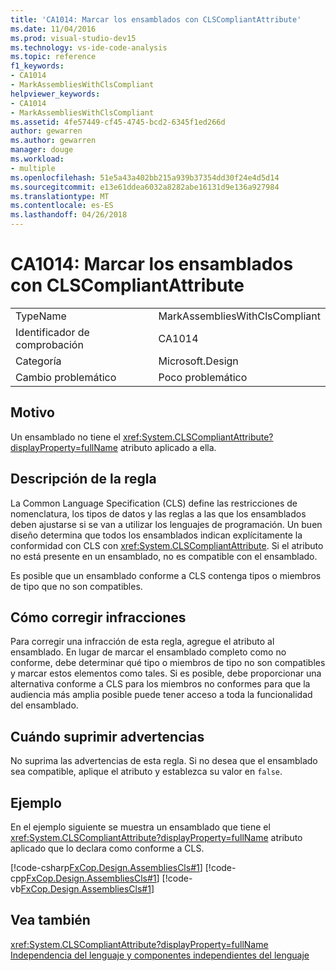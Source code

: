 ```yaml
---
title: 'CA1014: Marcar los ensamblados con CLSCompliantAttribute'
ms.date: 11/04/2016
ms.prod: visual-studio-dev15
ms.technology: vs-ide-code-analysis
ms.topic: reference
f1_keywords:
- CA1014
- MarkAssembliesWithClsCompliant
helpviewer_keywords:
- CA1014
- MarkAssembliesWithClsCompliant
ms.assetid: 4fe57449-cf45-4745-bcd2-6345f1ed266d
author: gewarren
ms.author: gewarren
manager: douge
ms.workload:
- multiple
ms.openlocfilehash: 51e5a43a402bb215a939b37354dd30f24e4d5d14
ms.sourcegitcommit: e13e61ddea6032a8282abe16131d9e136a927984
ms.translationtype: MT
ms.contentlocale: es-ES
ms.lasthandoff: 04/26/2018
---
```

# <a name="ca1014-mark-assemblies-with-clscompliantattribute"></a>CA1014: Marcar los ensamblados con CLSCompliantAttribute
|||
|-|-|
|TypeName|MarkAssembliesWithClsCompliant|
|Identificador de comprobación|CA1014|
|Categoría|Microsoft.Design|
|Cambio problemático|Poco problemático|

## <a name="cause"></a>Motivo
 Un ensamblado no tiene el <xref:System.CLSCompliantAttribute?displayProperty=fullName> atributo aplicado a ella.

## <a name="rule-description"></a>Descripción de la regla
 La Common Language Specification (CLS) define las restricciones de nomenclatura, los tipos de datos y las reglas a las que los ensamblados deben ajustarse si se van a utilizar los lenguajes de programación. Un buen diseño determina que todos los ensamblados indican explícitamente la conformidad con CLS con <xref:System.CLSCompliantAttribute>. Si el atributo no está presente en un ensamblado, no es compatible con el ensamblado.

 Es posible que un ensamblado conforme a CLS contenga tipos o miembros de tipo que no son compatibles.

## <a name="how-to-fix-violations"></a>Cómo corregir infracciones
 Para corregir una infracción de esta regla, agregue el atributo al ensamblado. En lugar de marcar el ensamblado completo como no conforme, debe determinar qué tipo o miembros de tipo no son compatibles y marcar estos elementos como tales. Si es posible, debe proporcionar una alternativa conforme a CLS para los miembros no conformes para que la audiencia más amplia posible puede tener acceso a toda la funcionalidad del ensamblado.

## <a name="when-to-suppress-warnings"></a>Cuándo suprimir advertencias
 No suprima las advertencias de esta regla. Si no desea que el ensamblado sea compatible, aplique el atributo y establezca su valor en `false`.

## <a name="example"></a>Ejemplo
 En el ejemplo siguiente se muestra un ensamblado que tiene el <xref:System.CLSCompliantAttribute?displayProperty=fullName> atributo aplicado que lo declara como conforme a CLS.

 [!code-csharp[FxCop.Design.AssembliesCls#1](../code-quality/codesnippet/CSharp/ca1014-mark-assemblies-with-clscompliantattribute_1.cs)]
 [!code-cpp[FxCop.Design.AssembliesCls#1](../code-quality/codesnippet/CPP/ca1014-mark-assemblies-with-clscompliantattribute_1.cpp)]
 [!code-vb[FxCop.Design.AssembliesCls#1](../code-quality/codesnippet/VisualBasic/ca1014-mark-assemblies-with-clscompliantattribute_1.vb)]

## <a name="see-also"></a>Vea también
 <xref:System.CLSCompliantAttribute?displayProperty=fullName> [Independencia del lenguaje y componentes independientes del lenguaje](/dotnet/standard/language-independence-and-language-independent-components)